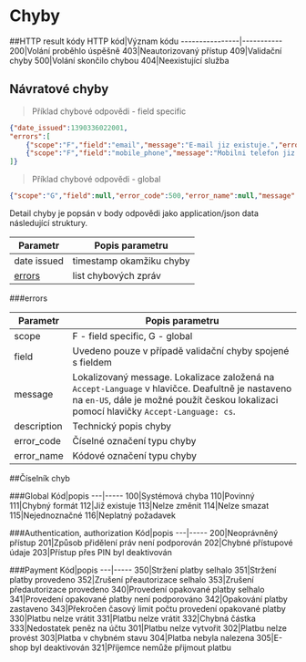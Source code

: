 # Chyby

##HTTP result kódy
HTTP kód|Význam kódu
----------------|-----------
200|Volání proběhlo úspěšně
403|Neautorizovaný přístup
409|Validační chyby
500|Volání skončilo chybou
404|Neexistující služba

## Návratové chyby

> Příklad chybové odpovědi - field specific

```json
{"date_issued":1390336022001,
"errors":[
	{"scope":"F","field":"email","message":"E-mail jiz existuje.","error_code":112,"error_name":"NOT_UNIQUE"},
	{"scope":"F","field":"mobile_phone","message":"Mobilni telefon jiz existuje.","error_code":112,"error_name":"NOT_UNIQUE"}
]}
```

> Příklad chybové odpovědi - global

```json
{"scope":"G","field":null,"error_code":500,"error_name":null,"message":null,"description":null}
```

Detail chyby je popsán v body odpovědi jako application/json data následující struktury.

Parametr|Popis parametru
--------|---------------
date issued|timestamp okamžiku chyby
[errors](#errors)|list chybových zpráv

###errors

Parametr|Popis parametru
--------|---------------
scope|F - field specific, G - global
field|Uvedeno pouze v případě validační chyby spojené s fieldem
message|Lokalizovaný message. Lokalizace založená na ```Accept-Language``` v hlavičce. Deafultně je nastaveno na ```en-US```, dále je možné použít českou lokalizaci pomocí hlavičky ```Accept-Language: cs```.
description|Technický popis chyby
error_code|Číselné označení typu chyby
error_name|Kódové označení typu chyby

##Číselník chyb

###Global
Kód|popis
---|-----
100|Systémová chyba
110|Povinný
111|Chybný formát
112|Již existuje
113|Nelze změnit
114|Nelze smazat
115|Nejednoznačné
116|Neplatný požadavek

###Authentication, authorization
Kód|popis
---|-----
200|Neoprávněný přístup
201|Způsob přidělení práv není podporován
202|Chybné přístupové údaje
203|Přístup přes PIN byl deaktivován

###Payment
Kód|popis
---|-----
350|Stržení platby selhalo
351|Stržení platby provedeno
352|Zrušení přeautorizace selhalo
353|Zrušení předautorizace provedeno
340|Provedení opakované platby selhalo
341|Provedení opakované platby není podporováno
342|Opakování platby zastaveno
343|Překročen časový limit počtu provedení opakované platby
330|Platbu nelze vrátit
331|Platbu nelze vrátit
332|Chybná částka
333|Nedostatek peněz na účtu
301|Platbu nelze vytvořit
302|Platbu nelze provést
303|Platba v chybném stavu
304|Platba nebyla nalezena
305|E-shop byl deaktivován
321|Příjemce nemůže přijmout platbu

